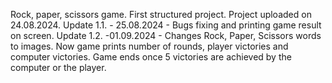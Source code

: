 Rock, paper, scissors game. First structured project.
Project uploaded on 24.08.2024.
Update 1.1. - 25.08.2024 - Bugs fixing and printing game result on screen. 
Update 1.2. -01.09.2024 - Changes Rock, Paper, Scissors words to images. Now game prints number of rounds, player victories and computer victories. Game ends once 5 victories  are achieved by the computer or the player.

